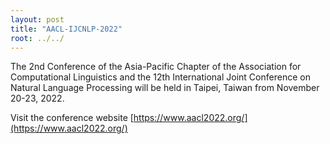```yaml
---
layout: post
title: "AACL-IJCNLP-2022"
root: ../../
---
```

The 2nd Conference of the Asia-Pacific Chapter of the Association for Computational Linguistics and the 12th International Joint Conference on Natural Language Processing will be held in Taipei, Taiwan from November 20-23, 2022.

Visit the conference website [https://www.aacl2022.org/](https://www.aacl2022.org/)
